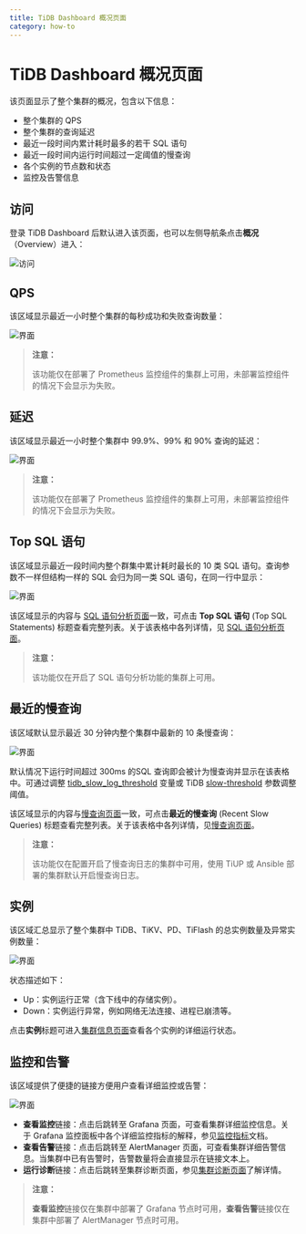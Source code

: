 ```yaml
---
title: TiDB Dashboard 概况页面
category: how-to
---
```


# TiDB Dashboard 概况页面

该页面显示了整个集群的概况，包含以下信息：

- 整个集群的 QPS
- 整个集群的查询延迟
- 最近一段时间内累计耗时最多的若干 SQL 语句
- 最近一段时间内运行时间超过一定阈值的慢查询
- 各个实例的节点数和状态
- 监控及告警信息

## 访问

登录 TiDB Dashboard 后默认进入该页面，也可以左侧导航条点击**概况**（Overview）进入：

![访问](/media/dashboard/dashboard-overview-access.png)

## QPS

该区域显示最近一小时整个集群的每秒成功和失败查询数量：

![界面](/media/dashboard/dashboard-overview-qps.png)

> **注意：**
>
> 该功能仅在部署了 Prometheus 监控组件的集群上可用，未部署监控组件的情况下会显示为失败。

## 延迟

该区域显示最近一小时整个集群中 99.9%、99% 和 90% 查询的延迟：

![界面](/media/dashboard/dashboard-overview-latency.png)

> **注意：**
>
> 该功能仅在部署了 Prometheus 监控组件的集群上可用，未部署监控组件的情况下会显示为失败。

## Top SQL 语句

该区域显示最近一段时间内整个群集中累计耗时最长的 10 类 SQL 语句。查询参数不一样但结构一样的 SQL 会归为同一类 SQL 语句，在同一行中显示：

![界面](/media/dashboard/dashboard-overview-top-statements.png)

该区域显示的内容与 [SQL 语句分析页面](/dashboard/dashboard-statement-list.md)一致，可点击 **Top SQL 语句** (Top SQL Statements) 标题查看完整列表。关于该表格中各列详情，见 [SQL 语句分析页面](/dashboard/dashboard-statement-list.md)。

> **注意：**
>
> 该功能仅在开启了 SQL 语句分析功能的集群上可用。

## 最近的慢查询

该区域默认显示最近 30 分钟内整个集群中最新的 10 条慢查询：

![界面](/media/dashboard/dashboard-overview-slow-query.png)

默认情况下运行时间超过 300ms 的SQL 查询即会被计为慢查询并显示在该表格中。可通过调整 [tidb_slow_log_threshold](/tidb-specific-system-variables.md#tidb_slow_log_threshold) 变量或 TiDB [slow-threshold](/tidb-configuration-file.md#slow-threshold) 参数调整阈值。

该区域显示的内容与[慢查询页面](/dashboard/dashboard-slow-query.md)一致，可点击**最近的慢查询** (Recent Slow Queries) 标题查看完整列表。关于该表格中各列详情，见[慢查询页面](/dashboard/dashboard-slow-query.md)。

> **注意：**
>
> 该功能仅在配置开启了慢查询日志的集群中可用，使用 TiUP 或 Ansible 部署的集群默认开启慢查询日志。

## 实例

该区域汇总显示了整个集群中 TiDB、TiKV、PD、TiFlash 的总实例数量及异常实例数量：

![界面](/media/dashboard/dashboard-overview-instances.png)

状态描述如下：

- Up：实例运行正常（含下线中的存储实例）。
- Down：实例运行异常，例如网络无法连接、进程已崩溃等。

点击**实例**标题可进入[集群信息页面](/dashboard/dashboard-cluster-info.md)查看各个实例的详细运行状态。

## 监控和告警

该区域提供了便捷的链接方便用户查看详细监控或告警：

![界面](/media/dashboard/dashboard-overview-monitor.png)

- **查看监控**链接：点击后跳转至 Grafana 页面，可查看集群详细监控信息。关于 Grafana 监控面板中各个详细监控指标的解释，参见[监控指标](/grafana-overview-dashboard.md)文档。
- **查看告警**链接：点击后跳转至 AlertManager 页面，可查看集群详细告警信息。当集群中已有告警时，告警数量将会直接显示在链接文本上。
- **运行诊断**链接：点击后跳转至集群诊断页面，参见[集群诊断页面](/dashboard/dashboard-diagnostics-access.md)了解详情。

> **注意：**
>
> **查看监控**链接仅在集群中部署了 Grafana 节点时可用，**查看告警**链接仅在集群中部署了 AlertManager 节点时可用。
